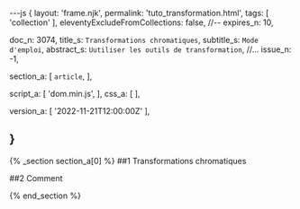 ---js
{
  layout:    'frame.njk',
  permalink: 'tuto_transformation.html',
  tags:      [ 'collection' ],
  eleventyExcludeFromCollections: false,
  //-- expires_n: 10,

  doc_n:      3074,
  title_s:    `Transformations chromatiques`,
  subtitle_s: `Mode d'emploi`,
  abstract_s: `Uutiliser les outils de transformation`,
  //... issue_n: -1,

  section_a:
  [
    `article`,
  ],

  script_a:
  [
    'dom.min.js',
  ],
  css_a:
  [
  ],

  version_a:
  [
    '2022-11-21T12:00:00Z'
  ],

}
---
{% _section section_a[0] %}
##1 Transformations chromatiques

##2 Comment


{% end_section %}
